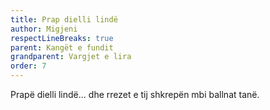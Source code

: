```yaml
---
title: Prap dielli lindë
author: Migjeni
respectLineBreaks: true
parent: Kangët e fundit
grandparent: Vargjet e lira
order: 7
---
```


Prapë dielli lindë...
dhe rrezet e tij shkrepën mbi ballnat tanë.

